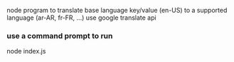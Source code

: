 node program to translate base language key/value (en-US) to a supported language (ar-AR, fr-FR, ...) use google translate api

### use a command prompt to run
node index.js  
